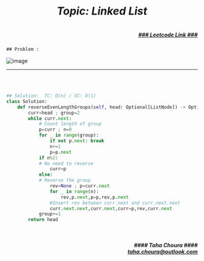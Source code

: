 <h1 align="center";"><em> Topic: Linked List</em></h1>
<h5 align="right"> <br/><a align="right" width="80" href="https://leetcode.com/problems/reverse-nodes-in-even-length-groups/" target="_blank"><ins>### Leetcode Link ###</ins></a></h5>     
                                                                                                                                 
```diff
## Problem : 
```
                                                                                                                    
![image](https://user-images.githubusercontent.com/11164303/171146466-be81ffaf-3f8b-4ffc-98ae-a957bbedd23a.png)

-------                    

<br/><br/>
             
```python
## Solution:  TC: O(n) / SC: O(1)    
class Solution:
    def reverseEvenLengthGroups(self, head: Optional[ListNode]) -> Optional[ListNode]:
        curr=head ; group=2
        while curr.next:
            # Count length of group
            p=curr ; n=0
            for _ in range(group):
                if not p.next: break
                n+=1
                p=p.next
            if n%2: 
            # No need to reverse
                curr=p
            else:
            # Reverse the group
                rev=None ; p=curr.next 
                for _ in range(n):
                    rev,p.next,p=p,rev,p.next
                #Insert rev between curr.next and curr.next.next
                curr.next.next,curr.next,curr=p,rev,curr.next
            group+=1
        return head                                                                                                                           


```
<br/>            
<h5 align="right" margin-right:12px>#### Taha Choura ####<br/><a align="right" width="70" href="#">taha.choura@outlook.com</a></h5> 
